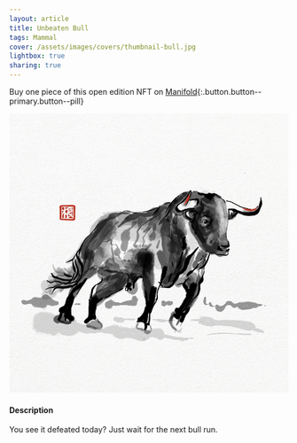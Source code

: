 ```yaml
---
layout: article
title: Unbeaten Bull
tags: Mammal
cover: /assets/images/covers/thumbnail-bull.jpg
lightbox: true
sharing: true
---
```


Buy one piece of this open edition NFT on [Manifold](https://app.manifold.xyz/c/cryptosumie-25){:.button.button--primary.button--pill}

<div class="card mt-3">
  <div class="card__image">
    <img src="/assets/images/hd/bull.jpg"/>
  </div>
  <div class="card__content">
    <div class="card__header">
      <h4>Description</h4>
    </div>
    <p>You see it defeated today? Just wait for the next bull run.</p>
  </div>
</div>



